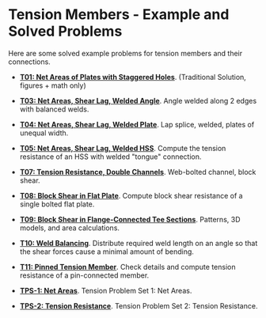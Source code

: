 # Tension Members - Example and Solved Problems

Here are some solved example problems for tension members
and their connections.

* **[T01: Net Areas of Plates with Staggered Holes](T01/net-areas-01)**.  (Traditional Solution, figures + math only)
* **[T03: Net Areas, Shear Lag, Welded Angle](T03/T3_weld-angle.pdf)**. Angle welded along 2 edges with balanced welds.
* **[T04: Net Areas, Shear Lag, Welded Plate](T04/T4_lap-welded-1.pdf)**.  Lap splice, welded, plates of unequal width.
* **[T05: Net Areas, Shear Lag, Welded HSS](T05/T5_hss-tension.pdf)**. Compute the tension resistance of an HSS with welded "tongue" connection.
* **[T07: Tension Resistance, Double Channels](T07/double-channel)**. Web-bolted channel, block shear.
* **[T08: Block Shear in Flat Plate](T08/block-shear-flat-plate)**. Compute block shear resistance of a single bolted flat plate.
* **[T09: Block Shear in Flange-Connected Tee Sections](T09/tee-block-shear.html)**. Patterns, 3D models, and area calculations.
* **[T10: Weld Balancing](T10/T10-weld-balance.pdf)**. Distribute required weld length on an angle 
so that the shear forces cause a minimal amount of bending.
* **[T11: Pinned Tension Member](T11/T11_pin_connection.pdf)**. Check details and compute tension 
resistance of a pin-connected member.

* **[TPS-1: Net Areas](TPS-1/TPS-1-net-areas.pdf)**. Tension Problem Set 1: Net Areas.
* **[TPS-2: Tension Resistance](TPS-2/TPS-2-tension-resistance.pdf)**. Tension Problem Set 2: Tension Resistance.
